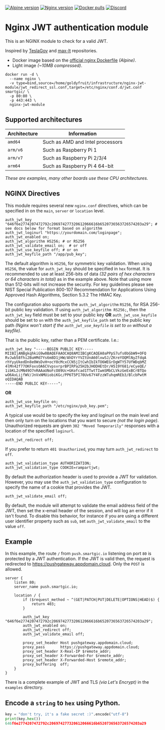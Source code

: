 [![Alpine version](https://img.shields.io/badge/Alpine-Edge-green.svg?style=flat&logoColor=FFFFFF&color=87567)](https://alpinelinux.org/)
[![Nginx version](https://img.shields.io/badge/Nginx-1.21.6-green.svg?style=flat&logoColor=FFFFFF&color=87567)](https://nginx.org/en/)
[![Docker pulls](https://img.shields.io/docker/pulls/smartgic/nginx-jwt-module.svg?style=flat&logo=docker&logoColor=FFFFFF&color=87567)](https://hub.docker.com/r/smartgic/nginx-jwt-module)
[![Discord](https://img.shields.io/discord/809074036733902888)](https://discord.gg/sHM3Duz5d3) 

# Nginx JWT authentication module

This is an NGINX module to check for a valid JWT.

Inspired by [TeslaGov](https://github.com/TeslaGov/ngx-http-auth-jwt-module) and [max-lt](https://github.com/max-lt/nginx-jwt-module) repositories.

 - Docker image based on the [official nginx Dockerfile](https://github.com/nginxinc/docker-nginx) _(Alpine)_.
 - Light image _(~10MB compressed)_.

```shell
docker run -d \
  --name nginx \
  -v type=bind,source=/home/goldyfruit/infrastructure/nginx-jwt-module/jwt_redirect_ssl.conf,target=/etc/nginx/conf.d/jwt.conf smartgic/ \
  -p 80:80 \
  -p 443:443 \
  nginx-jwt-module
```

## Supported architectures

| Architecture | Information                                        |
| ---          | ---                                                |
| `amd64`      | Such as AMD and Intel processors                   |
| `arm/v6`     | Such as Raspberry Pi 1                             |
| `arm/v7`     | Such as Raspberry Pi 2/3/4                         |
| `arm64`      | Such as Raspberry Pi 4 64-bit                      |

*These are examples, many other boards use these CPU architectures.*

## NGINX Directives

This module requires several new `nginx.conf` directives, which can be specified in on the `main`, `server` or `location` level.

```nginx
auth_jwt_key "646f6e2774207472792c206974277320612066616b6520736563726574203a29"; # see docs below for format based on algorithm
auth_jwt_loginurl "https://yourdomain.com/loginpage";
auth_jwt_enabled on;
auth_jwt_algorithm HS256; # or RS256
auth_jwt_validate_email on;  # or off
auth_jwt_use_keyfile off; # or on
auth_jwt_keyfile_path "/app/pub_key";
```

The default algorithm is `HS256`, for symmetric key validation. When using `HS256`, the value for `auth_jwt_key` should be specified in `hex` format. It is recommended to use at least 256-bits of data _(32 pairs of hex characters or 64 characters in total)_ as in the example above. Note that using more than 512-bits will not increase the security. For key guidelines please see NIST Special Publication 800-107 Recommendation for Applications Using Approved Hash Algorithms, Section 5.3.2 The HMAC Key.

The configuration also supports the `auth_jwt_algorithm` `RS256`, for RSA 256-bit public key validation. If using `auth_jwt_algorithm RS256;`, then the `auth_jwt_key` field must be set to your public key **OR** `auth_jwt_use_keyfile` should be set to `on` with the `auth_jwt_keyfile_path` set to the public key path _(Nginx won't start if the `auth_jwt_use_keyfile` is set to `on` without a keyfile)_.

That is the public key, rather than a PEM certificate. I.e.:

```nginx
auth_jwt_key "-----BEGIN PUBLIC KEY-----
MIIBIjANBgkqhkiG9w0BAQEFAAOCAQ8AMIIBCgKCAQEA0aPPpS7ufs0bGbW9+OFQ
RvJwb58fhi2BuHMd7Ys6m8D1jHW/AhDYrYVZtUnA60lxwSJ/ZKreYOQMlNyZfdqA
rhYyyUkedDn8e0WsDvH+ocY0cMcxCCN5jItCwhIbIkTO6WEGrDgWTY57UfWDqbMZ
4lMn42f77OKFoxsOA6CVvpsvrprBPIRPa25H2bJHODHEtDr/H519Y681/eCyeQE/
1ibKL2cMN49O7nRAAaUNoFcO89Uc+GKofcad1TTwtTIwmSMbCLVkzGeExBCrBTQo
wO6AxLijfWV/JnVxNMUiobiKGc/PP6T5PI70Uv67Y4FzzWTuhqmREb3/BlcbPwtM
oQIDAQAB
-----END PUBLIC KEY-----";
```

**OR**

```nginx
auth_jwt_use_keyfile on;
auth_jwt_keyfile_path "/etc/nginx/pub_key.pem";
```

A typical use would be to specify the key and loginurl on the main level and then only turn on the locations that you want to secure _(not the login page)_.
Unauthorized requests are given `302 "Moved Temporarily"` responses with a location of the specified `loginurl`.

```nginx
auth_jwt_redirect off;
```

If you prefer to return `401 Unauthorized`, you may turn `auth_jwt_redirect` to `off`.

```nginx
auth_jwt_validation_type AUTHORIZATION;
auth_jwt_validation_type COOKIE=rampartjwt;
```

By default the authorization header is used to provide a JWT for validation. However, you may use the `auth_jwt_validation_type` configuration to specify the name of a cookie that provides the JWT.

```nginx
auth_jwt_validate_email off;
```

By default, the module will attempt to validate the email address field of the JWT, then set the x-email header of the session, and will log an error if it isn't found.  To disable this behavior, for instance if you are using a different user identifier property such as `sub`, set `auth_jwt_validate_email` to the value `off`.

## Example

In this example, the route `/` from `push.smartgic.io` listening on port `80` is protected by a JWT authentication. If the JWT is valid then, the request is redirected to https://pushgateway.appdomain.cloud. Only the `POST` is allowed.

```nginx
server {
    listen 80;
    server_name push.smartgic.io;

    location / {
        if ($request_method ~ ^(GET|PATCH|PUT|DELETE|OPTIONS|HEAD)$) {
            return 403;
        }

        auth_jwt_key "646f6e2774207472792c206974277320612066616b6520736563726574203a29";
        auth_jwt_enabled on;
        auth_jwt_redirect off;
        auth_jwt_validate_email off;

        proxy_set_header Host pushgateway.appdomain.cloud;
        proxy_pass       https://pushgateway.appdomain.cloud;
        proxy_set_header X-Real-IP $remote_addr;
        proxy_set_header X-Forwarded-For $remote_addr;
        proxy_set_header X-Forwarded-Host $remote_addr;
        proxy_buffering  off;
    }
}
```

There is a complete example of JWT and TLS _(via Let's Encrypt)_ in the `examples` directory.

## Encode a `string` to `hex` using Python.

```python
key = "don't try, it's a fake secret :)".encode("utf-8")
print(key.hex())
646f6e2774207472792c206974277320612066616b6520736563726574203a29
```
